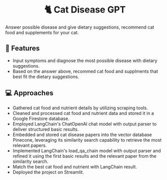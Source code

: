 <h1 align="center">
  🐈 Cat Disease GPT
</h1>

Answer possible disease and give dietary suggestions, recommend cat food and supplements for your cat.

## 🔧 Features

- Input symptoms and diagnose the most possible disease with dietary suggestions.
- Based on the answer above, recommed cat food and supplments that best fit the dietary suggestions.

## 💻 Approaches

- Gathered cat food and nutrient details by utilizing scraping tools.
- Cleaned and processed cat food and nutrient data and stored it in a Google Firestore database.
- Employed LangChain's ChatOpenAI chat model with output parser to deliver structured basic results.
- Embedded and stored cat disease papers into the vector database Pinecone, leveraging its similarity search capability to retrieve the most relevant papers.
- Implemented LangChain's load_qa_chain model with output parser and refined it using the first basic results and the relevant paper from the similarity search.
- Match the best cat food and nutrient with LangChain result.
- Deployed the project on Streamlit.
